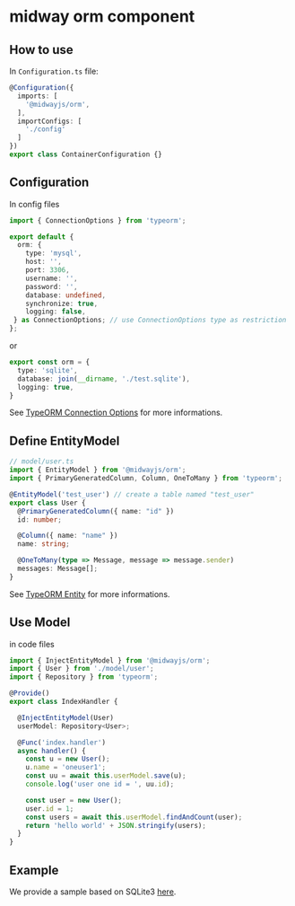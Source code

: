 # midway orm component

## How to use

In `Configuration.ts` file:

```ts
@Configuration({
  imports: [
    '@midwayjs/orm',
  ],
  importConfigs: [
    './config'
  ]
})
export class ContainerConfiguration {}
```

## Configuration

In config files

```ts
import { ConnectionOptions } from 'typeorm';

export default {
  orm: {
    type: 'mysql',
    host: '',
    port: 3306,
    username: '',
    password: '',
    database: undefined,
    synchronize: true,
    logging: false,
 } as ConnectionOptions; // use ConnectionOptions type as restriction
};
```

or

```ts
export const orm = {
  type: 'sqlite',
  database: join(__dirname, './test.sqlite'),
  logging: true,
}
```

See [TypeORM Connection Options](https://typeorm.io/#/connection-options) for more informations.

## Define EntityModel

```ts
// model/user.ts
import { EntityModel } from '@midwayjs/orm';
import { PrimaryGeneratedColumn, Column, OneToMany } from 'typeorm';

@EntityModel('test_user') // create a table named "test_user"
export class User {
  @PrimaryGeneratedColumn({ name: "id" })
  id: number;

  @Column({ name: "name" })
  name: string;

  @OneToMany(type => Message, message => message.sender)
  messages: Message[];
}
```

See [TypeORM Entity](https://typeorm.io/#/entities) for more informations.

## Use Model

in code files

```ts
import { InjectEntityModel } from '@midwayjs/orm';
import { User } from './model/user';
import { Repository } from 'typeorm';

@Provide()
export class IndexHandler {

  @InjectEntityModel(User)
  userModel: Repository<User>;

  @Func('index.handler')
  async handler() {
    const u = new User();
    u.name = 'oneuser1';
    const uu = await this.userModel.save(u);
    console.log('user one id = ', uu.id);

    const user = new User();
    user.id = 1;
    const users = await this.userModel.findAndCount(user);
    return 'hello world' + JSON.stringify(users);
  }
}
```

## Example

We provide a sample based on SQLite3 [here](examples/).
